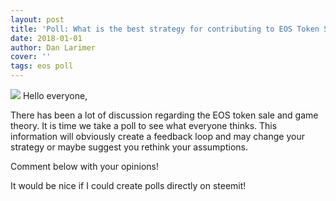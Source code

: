 ```yaml
---
layout: post
title: 'Poll: What is the best strategy for contributing to EOS Token Sale?'
date: 2018-01-01
author: Dan Larimer
cover: ''
tags: eos poll
---
```

![](https://steemitimages.com/0x0/http://upfrontanalytics.com/SITE/wp-content/uploads/2015/04/business-poll-survey2-2401.jpg)
Hello everyone,

There has been a lot of discussion regarding the EOS token sale and game theory. It is time we take a poll to see what everyone thinks. This information will obviously create a feedback loop and may change your strategy or maybe suggest you rethink your assumptions.

Comment below with your opinions!

It would be nice if I could create polls directly on steemit!
